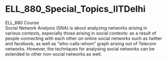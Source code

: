 # ELL_880_Special_Topics_IITDelhi
ELL_880 Course </br>
Social Network Analysis (SNA) is about analyzing networks arising in various contexts, especially those arising in social contexts: as a result of people connecting with each other on online social networks such as twitter and facebook, as well as “who-calls-whom” graph arising out of Telecom networks. However, the techniques for analysing social networks can be extended to other non-social networks as well.
